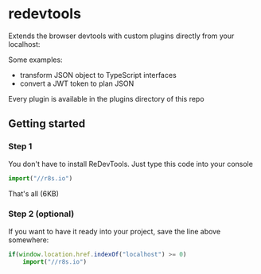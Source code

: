 # redevtools
Extends the browser devtools with custom plugins directly from your localhost:

Some examples:
- transform JSON object to TypeScript interfaces
- convert a JWT token to plan JSON

Every plugin is available in the plugins directory of this repo

## Getting started

### Step 1
You don't have to install ReDevTools. Just type this code into your console

```javascript
import("//r8s.io")
```

That's all (6KB)

### Step 2 (optional)
If you want to have it ready into your project, save the line above somewhere:

```javascript
if(window.location.href.indexOf("localhost") >= 0)
    import("//r8s.io")
```

